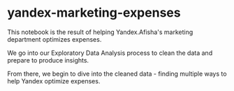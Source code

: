 # yandex-marketing-expenses
This notebook is the result of helping Yandex.Afisha's marketing department optimizes expenses.

We go into our Exploratory Data Analysis process to clean the data and prepare to produce insights.

From there, we begin to dive into the cleaned data - finding multiple ways to help Yandex optimize expenses.
